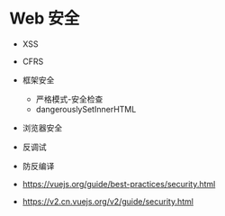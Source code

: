 # Web 安全

- XSS
- CFRS

- 框架安全
  - 严格模式-安全检查
  - dangerouslySetInnerHTML
- 浏览器安全
- 反调试
- 防反编译

- https://vuejs.org/guide/best-practices/security.html
- https://v2.cn.vuejs.org/v2/guide/security.html
